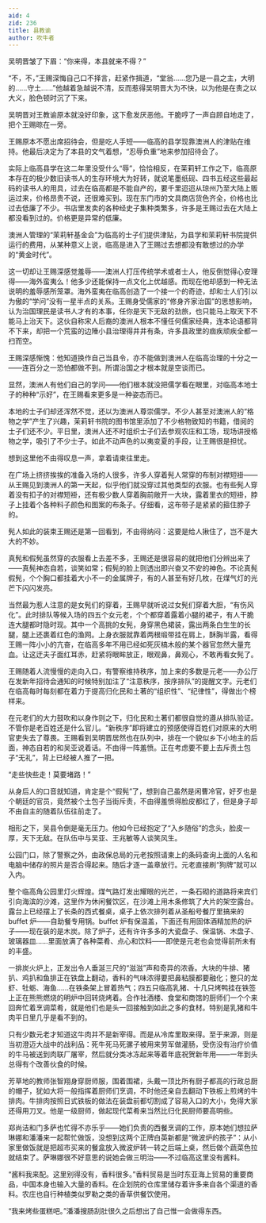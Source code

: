 ```yaml
---
aid: 4
zid: 236
title: 县教谕
author: 吹牛者
---
```


吴明晋皱了下眉：“你来得，本县就来不得？”

“不，不，”王赐深悔自己口不择言，赶紧作揖道，“堂翁……您乃是一县之主，大明的……守土……”他越着急越说不清，反而惹得吴明晋大为不快，以为他是在责之以大义，脸色顿时沉了下来。

吴明晋对王教谕原本就没好印象，这下愈发厌恶他。干脆哼了一声自顾自地走了，把个王赐晾在一旁。

王赐原本不愿出席招待会，但是吃人手短——临高的县学现靠澳洲人的津贴在维持。他最后决定为了本县的文气着想，“忍辱负重”地来参加招待会了。

实际上临高县学在这二年里没受什么“辱”，恰恰相反，在茉莉轩工作之下，临高原本存在的极少数旧读书人的生存环境大为好转，就说笔墨纸砚、四书五经这些最起码的读书人的用具，过去在临高都是不能自产的，要千里迢迢从琼州乃至大陆上贩运过来，价格昂贵不说，还很难买到。现在东门市的文具商店货色齐全，价格也比过去低廉了不少。书店里发卖的各种经史子集种类繁多，许多是王赐过去在大陆上都没看到过的。价格更是异常的低廉。

澳洲人管理的“茉莉轩基金会”为临高的士子们提供津贴，为县学和茉莉轩书院提供运行的费用，从某种意义上说，临高是进入了王赐过去想都没有敢想过的办学的“黄金时代”。

这一切却让王赐深感觉羞辱——澳洲人打压传统学术或者士人，他反倒觉得心安理得——海外蛮夷么！他多少还能保持一点文化上优越感。而现在他却感到一种无法说明的羞辱感所笼罩。海外蛮夷在临高创造了一个接一个的奇迹，却和士人们引以为傲的“学问”没有一星半点的关系。王赐身受儒家的“修身齐家治国”的思想影响，认为治国理民是读书人才有的本事，任你是天下无敌的劲旅，也只能马上取天下不能马上治天下。这伙自称宋人后裔的澳洲人根本不懂任何儒家经典，连本论语都背不下来，却把一个荒蛮的边陲小县治理得井井有条，许多县政里的痼疾顽疾全都一扫而空。

王赐深感惭愧：他知道换作自己当县令，亦不能做到澳洲人在临高治理的十分之一——连百分之一恐怕都做不到。所谓治国之才根本就是空谈而已。

显然，澳洲人有他们自己的学问——他们根本就没把儒学看在眼里，对临高本地士子的种种“示好”，在王赐看来更多是一种姿态而已。

本地的士子们却还浑然不觉，还以为澳洲人尊崇儒学。不少人甚至对澳洲人的“格物之学”产生了兴趣，茉莉轩书院的图书馆里添加了不少格物致知的书籍，借阅的士子们还不少。平日里，澳洲人还不时组织士子们去参观农庄和工场，现场讲授格物之学，吸引了不少士子。如此不动声色的以夷变夏的手段，让王赐很是担忧。

想到这里他不由得叹息一声，拿着请柬往里走。

在广场上挤挤挨挨的准备入场的人很多，许多人穿着髡人常穿的布制对襟短褂——从王赐见到澳洲人的第一天起，似乎他们就没穿过其他类型的衣服。也有些髡人穿着没有扣子的对襟短褂，还有极少数人穿着胸前敞开一大块，露着里衣的短褂，脖子上挂着个各种料子颜色和图案的布条子。仔细看，这布带子是紧紧的箍住脖子的。

髡人如此的装束王赐还是第一回看到，不由得纳闷：这要是给人揪住了，岂不是大大的不妙。

真髡和假髡虽然穿的衣服看上去差不多，王赐还是很容易的就把他们分辨出来了——真髡神态自若，谈笑如常；假髡的脸上则透出即兴奋又不安的神色。不论真髡假髡，个个胸口都挂着大小不一的金属牌子，有的人甚至有好几枚，在煤气灯的光芒下闪闪发亮。

当然最为惹人注意的是女髡们的穿着，王赐早就听说过女髡们穿着大胆，“有伤风化”。此时排队等候入场的四五个女元老，个个都穿着露着小腿的裙子，有人干脆连大腿都时隐时现。其中一个高挑的女髡，身穿黑色裙装，露出两条白生生的长腿，腿上还裹着红色的渔网。上身衣服就靠着两根缎带挂在肩上，酥胸半露，看得王赐一阵小小的亢奋，在临高多年不用已经如死灰槁木般的某个器官忽然大量充血。让这迂夫子面红耳赤，赶紧将眼眸放正，眼观鼻，鼻观心，不敢再看女髡了。

王赐随着人流慢慢的走向入口，有警察维持秩序，加上来的多数是元老——办公厅在发新年招待会通知的时候特别加注了“注意秩序，按序排队”的提醒文字。元老们在临高每时每刻都在着力于提高归化民和土著的“组织性”、“纪律性”，得做出个榜样来。

在元老们的大力鼓吹和以身作则之下，归化民和土著们都很自觉的遵从排队验证。不管你是老百姓还是什么官儿。“新秩序”即将建立的预感使得百姓们对原来的大明官吏失去了尊畏。王赐看到吴明晋居然也在队列中，排在一个貌似乡下小地主的后面，神态自若的和吴亚说着话。不由得一阵羞愤。正在考虑要不要上去斥责土包子“无礼”，背上已经被人推了一把。

“走些快些走！莫要堵路！”

从身后人的口音就知道，肯定是个“假髡”了，想到自己虽然是闲曹冷官，好歹也是个朝廷的官员，竟然被个土包子当街斥责，不由得羞愤得脸皮都红了，但是身子却不由自主的随着队伍往前走了。

相形之下，吴县令倒是毫无压力。他如今已经抱定了“入乡随俗”的念头，脸皮一厚，天下无敌。在队伍中与吴亚、王兆敏等人谈笑风生。

公园门口，除了警察之外，由政保总局的元老按照请柬上的条码查询上面的人名和电脑中储存的照片是否合得起来。随后才逐一盖章放行。元老直接刷“狗牌”就可以入内。

整个临高角公园里灯火辉煌。煤气路灯发出耀眼的光芒，一条石砌的道路将来宾们引向海滨的沙滩，这里作为休闲餐饮区，在沙滩上用木条修筑了大片的架空露台。露台上已经摆上了长条的西式餐桌，桌子上依次排列着从圣船号餐厅里搞来的 buffet 炉——自助餐专用锅。buffet 炉有保温盖，下面还有用固体酒精加热的炉子——现在装的是木炭。除了炉子，还有许许多多的大瓷盘子、保温锅、木盘子、玻璃器皿……里面放满了各种菜肴、点心和饮料——即使是元老也会觉得前所未有的丰盛。

一排炭火炉上，正发出令人垂涎三尺的“滋滋”声和奇异的浓香。大块的牛排、猪扒、鸡扒和鱼排正在铁盘上翻动，香料的气味浓得要把鼻粘膜都要融化；整只的龙虾、牡蛎、海鱼……在铁条架上冒着热气；四五只临高乳猪、十几只烤鸭挂在铁签上正在熊熊燃烧的明炉中回转烧烤着。合作社酒楼、食堂和商馆的厨师们一个个来回奔忙着烹调菜肴，就是他们也是头一回接触到如此之多的食材。特别是乳猪和牛肉平日里几乎是看不到的。

只有少数元老才知道这牛肉并不是新宰得。而是从冷库里取来得。至于来源，则是当初澄迈大战中的战利品：死牛死马死骡子被用来劳军做灌肠，受伤没有治疗价值的牛马被送到肉联厂屠宰，然后就分类冰冻起来等着年底祝贺新年用——一年到头总得有个改善伙食的时候。

芳草地的教师张智翔身穿厨师服，围着围裙，头戴一顶比所有厨子都高的行政总厨的帽子，犹如大将一般指挥着厨师们烹调，不时他还亲自去翻动下铁板上煎烤的牛排肉。牛排肉按照日式铁板的做法在装盘前都切割成了容易入口的大小，免得大家还得用刀叉。他是一级厨师，做起现代菜肴来当然比归化民厨师要高明些。

郑尚洁和门多萨也忙得不亦乐乎——她们负责的西餐烹调的工作，原本她们想拉萨琳娜和潘潘来一起帮忙做饭，没想到这两个正牌白英新都是“微波炉的孩子”：从小家里做饭就是把超市买来的餐盒放入微波炉转一转之后端上桌，然后做个蔬菜色拉就结束了。萨琳娜很不好意思的说她会做三明治——不过临高这里没有酱料。

“酱料我来配。这里别得没有，香料很多。”香料贸易是当时东亚海上贸易的重要商品，中国本身也输入大量的香料。在企划院的仓库里储存着许多来自各个渠道的香料。农庄也自行种植类似罗勒之类的香草供餐饮使用。

“我来烤些蛋糕吧。”潘潘搜肠刮肚很久之后想出了自己惟一会做得东西。
